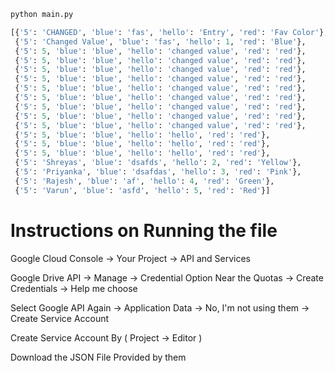 
```bash
python main.py
```


```python
[{'5': 'CHANGED', 'blue': 'fas', 'hello': 'Entry', 'red': 'Fav Color'},
 {'5': 'Changed Value', 'blue': 'fas', 'hello': 1, 'red': 'Blue'},
 {'5': 5, 'blue': 'blue', 'hello': 'changed value', 'red': 'red'},
 {'5': 5, 'blue': 'blue', 'hello': 'changed value', 'red': 'red'},
 {'5': 5, 'blue': 'blue', 'hello': 'changed value', 'red': 'red'},
 {'5': 5, 'blue': 'blue', 'hello': 'changed value', 'red': 'red'},
 {'5': 5, 'blue': 'blue', 'hello': 'changed value', 'red': 'red'},
 {'5': 5, 'blue': 'blue', 'hello': 'changed value', 'red': 'red'},
 {'5': 5, 'blue': 'blue', 'hello': 'changed value', 'red': 'red'},
 {'5': 5, 'blue': 'blue', 'hello': 'changed value', 'red': 'red'},
 {'5': 5, 'blue': 'blue', 'hello': 'changed value', 'red': 'red'},
 {'5': 5, 'blue': 'blue', 'hello': 'hello', 'red': 'red'},
 {'5': 5, 'blue': 'blue', 'hello': 'hello', 'red': 'red'},
 {'5': 5, 'blue': 'blue', 'hello': 'hello', 'red': 'red'},
 {'5': 'Shreyas', 'blue': 'dsafds', 'hello': 2, 'red': 'Yellow'},
 {'5': 'Priyanka', 'blue': 'dsafdas', 'hello': 3, 'red': 'Pink'},
 {'5': 'Rajesh', 'blue': 'af', 'hello': 4, 'red': 'Green'},
 {'5': 'Varun', 'blue': 'asfd', 'hello': 5, 'red': 'Red'}]
 ```







# Instructions on Running the file

Google Cloud Console -> Your Project -> API and Services

Google Drive API -> Manage -> Credential Option Near the Quotas -> Create Credentials -> Help me choose

Select Google API Again -> Application Data -> No, I'm not using them -> Create Service Account

Create Service Account By ( Project -> Editor )

Download the JSON File Provided by them